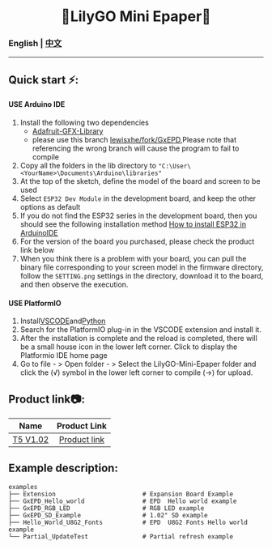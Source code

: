 
<h1 align = "center">🌟LilyGO Mini Epaper🌟</h1>

### English | [中文](docs/details_cn.md) 

--------------------------------------


<h2 align = "left">Quick start ⚡:</h2>

#### USE Arduino IDE

1. Install the following two dependencies
     - [Adafruit-GFX-Library](https://github.com/adafruit/Adafruit-GFX-Library)
     - please use this branch [lewisxhe/fork/GxEPD](https://github.com/lewisxhe/GxEPD),Please note that referencing the wrong branch will cause the program to fail to compile
2. Copy all the folders in the lib directory to `"C:\User\<YourName>\Documents\Arduino\libraries"`
3. At the top of the sketch, define the model of the board and screen to be used 
5. Select `ESP32 Dev Module` in the development board, and keep the other options as default
6. If you do not find the ESP32 series in the development board, then you should see the following installation method [How to install ESP32 in ArduinoIDE](https://github.com/espressif/arduino-esp32/blob/master/docs/arduino-ide/boards_manager.md)
7. For the version of the board you purchased, please check the product link below 
8. When you think there is a problem with your board, you can pull the binary file corresponding to your screen model in the firmware directory, follow the `SETTING.png` settings in the directory, download it to the board, and then observe the execution. 



#### USE PlatformIO

1. Install[VSCODE](https://code.visualstudio.com/)and[Python](https://www.python.org/)
2. Search for the PlatformIO plug-in in the VSCODE extension and install it.
3. After the installation is complete and the reload is completed, there will be a small house icon in the lower left corner. Click to display the Platformio IDE home page
4. Go to file - > Open folder - > Select the LilyGO-Mini-Epaper folder and click the (√) symbol in the lower left corner to compile (→) for upload.

<h2 align = "left">Product link📷:</h2>

|     Name     |                            Product  Link                             |
| :----------: | :------------------------------------------------------------------: |
| [T5 V1.02]() | [Product link](https://pt.aliexpress.com/item/1005002857956100.html) |

<h2 align = "left">Example description:</h2>

```
examples
├── Extension                        # Expansion Board Example
├── GxEPD_Hello_world                # EPD  Hello world example 
├── GxEPD_RGB_LED                    # RGB LED example 
├── GxEPD_SD_Example                 # 1.02" SD example 
├── Hello_World_U8G2_Fonts           # EPD  U8G2 Fonts Hello world example 
└── Partial_UpdateTest               # Partial refresh example 
```


